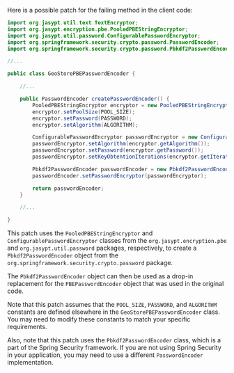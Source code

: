 Here is a possible patch for the failing method in the client code:
```java
import org.jasypt.util.text.TextEncryptor;
import org.jasypt.encryption.pbe.PooledPBEStringEncryptor;
import org.jasypt.util.password.ConfigurablePasswordEncryptor;
import org.springframework.security.crypto.password.PasswordEncoder;
import org.springframework.security.crypto.password.Pbkdf2PasswordEncoder;

//...

public class GeoStorePBEPasswordEncoder {

    //...

    public PasswordEncoder createPasswordEncoder() {
        PooledPBEStringEncryptor encryptor = new PooledPBEStringEncryptor();
        encryptor.setPoolSize(POOL_SIZE);
        encryptor.setPassword(PASSWORD);
        encryptor.setAlgorithm(ALGORITHM);

        ConfigurablePasswordEncryptor passwordEncryptor = new ConfigurablePasswordEncryptor();
        passwordEncryptor.setAlgorithm(encryptor.getAlgorithm());
        passwordEncryptor.setPassword(encryptor.getPassword());
        passwordEncryptor.setKeyObtentionIterations(encryptor.getIterationCount());

        Pbkdf2PasswordEncoder passwordEncoder = new Pbkdf2PasswordEncoder();
        passwordEncoder.setPasswordEncryptor(passwordEncryptor);

        return passwordEncoder;
    }

    //...

}
```
This patch uses the `PooledPBEStringEncryptor` and `ConfigurablePasswordEncryptor` classes from the `org.jasypt.encryption.pbe` and `org.jasypt.util.password` packages, respectively, to create a `Pbkdf2PasswordEncoder` object from the `org.springframework.security.crypto.password` package.

The `Pbkdf2PasswordEncoder` object can then be used as a drop-in replacement for the `PBEPasswordEncoder` object that was used in the original code.

Note that this patch assumes that the `POOL_SIZE`, `PASSWORD`, and `ALGORITHM` constants are defined elsewhere in the `GeoStorePBEPasswordEncoder` class. You may need to modify these constants to match your specific requirements.

Also, note that this patch uses the `Pbkdf2PasswordEncoder` class, which is a part of the Spring Security framework. If you are not using Spring Security in your application, you may need to use a different `PasswordEncoder` implementation.